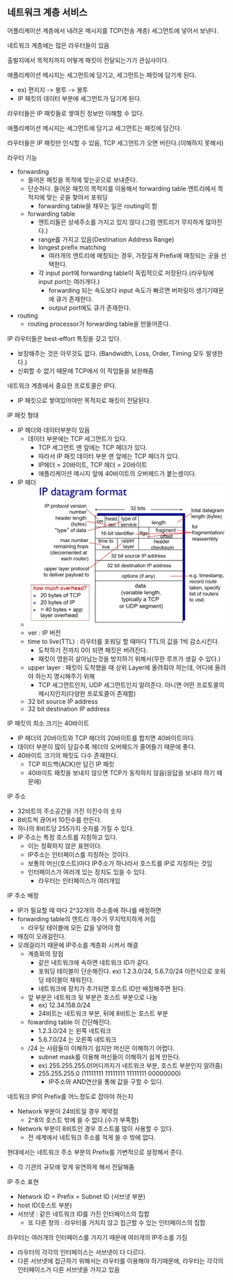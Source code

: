 ## 네트워크 계층 서비스

어플리케이션 계층에서 내려온 메시지를 TCP(전송 계층) 세그먼트에 넣어서 보낸다.

네트워크 계층에는 많은 라우터들이 있음

출발지에서 목적지까지 어떻게 패킷이 전달되는가가 관심사이다.

애플리케이션 메시지는 세그먼트에 담기고, 세그먼트는 패킷에 담기게 된다.
- ex) 편지지 -> 봉투 -> 봉투
- IP 패킷의 데이터 부분에 세그먼트가 담기게 된다.

라우터들은 IP 패킷들로 쌓여진 정보만 이해할 수 있다.

애플리케이션 메시지는 세그먼트에 담기고 세그먼트는 패킷에 담긴다.

라우터들은 IP 패킷만 인식할 수 있음, TCP 세그먼트가 오면 버린다.(이해하지 못해서)

라우터 기능
- forwarding
    - 들어온 패킷을 목적에 맞는곳으로 보내준다.
    - 단순하다. 들어온 패킷의 목적지를 이용해서 forwarding table 엔트리에서 목적지에 맞는 곳을 찾아서 포워딩
        - forwarding table을 채우는 일은 routing이 함
    - forwarding table
        - 엔트리들은 상세주소를 가지고 있지 않다.(그럼 엔트리가 무지하게 많아진다.)
        - range를 가지고 있음(Destination Address Range)
        - longest prefix matching
            - 여러개의 엔트리에 매칭되는 경우, 가장길게 Prefix에 매칭되는 곳을 선택한다.
        - 각 input port에 forwarding table이 독립적으로 저장된다.(라우팅에 input port는 여러개다.)
            - forwarding 되는 속도보다 input 속도가 빠르면 버퍼링이 생기기때문에 큐가 존재한다.
            - output port에도 큐가 존재한다.
- routing
    - routing processor가 forwarding table을 만들어준다.

IP 라우터들은 best-effort 특징을 갖고 있다.
- 보장해주는 것은 아무것도 없다. (Bandwidth, Loss, Order, Timing 모두 발생한다.)
- 신뢰할 수 없기 때문에 TCP에서 이 작업들을 보완해줌

네트워크 계층에서 중요한 프로토콜은 IP다.
- IP 패킷으로 쌓여있어야만 목적지로 패킷이 전달된다.

IP 패킷 형태
- IP 헤더와 데이터부분이 있음
    - 데이터 부분에는 TCP 세그먼트가 있다.
        - TCP 세그먼트 맨 앞에는 TCP 헤더가 있다.
        - 따라서 IP 패킷 데이터 부분 맨 앞에는 TCP 헤더가 있다.
        - IP헤더 = 20바이트, TCP 헤더 = 20바이트
        - 애플리케이션 메시지 앞에 40바이트의 오버헤드가 붙는셈이다.
- IP 헤더
    - ![3-1](./pic/3-1.JPG)
    - ver : IP 버전
    - time to live(TTL) : 라우터를 포워딩 할 때마다 TTL의 값을 1씩 감소시킨다.
        - 도착하기 전까지 0이 되면 패킷은 버려진다.
        - 패킷이 영원히 살아남는것을 방지하기 위해서(무한 루프가 생길 수 있다.)
    - upper layer : 패킷이 도착했을 때 상위 Layer에 올려줘야 하는데, 어디에 올려야 하는지 명시해주기 위해
        - TCP 세그먼트인지, UDP 세그먼트인지 알려준다. 아니면 어떤 프로토콜의 메시지인지(다양한 프로토콜이 존재함)
    - 32 bit source IP address
    - 32 bit destination IP address

IP 패킷의 최소 크기는 40바이트
- IP 헤더의 20바이트와 TCP 헤더의 20바이트를 합치면 40바이트이다.
- 데이터 부분이 많이 담길수록 헤더의 오버헤드가 줄어들기 때문에 좋다.
- 40바이트 크기의 패킷도 다수 존재한다.
    - TCP 피드백(ACK)만 담긴 IP 패킷
    - 40바이트 패킷을 보내지 않으면 TCP가 동작하지 않음(응답을 보내야 하기 때문에)

IP 주소
- 32비트의 주소공간을 가진 이진수의 숫자
- 8비트씩 끊어서 10진수를 만든다.
- 하나의 8비트당 255가지 숫자를 가질 수 있다.
- IP 주소는 특정 호스트를 지칭하고 있다.
    - 이는 정확하지 않은 표현이다.
    - IP주소는 인터페이스를 지칭하는 것이다.
    - 보통의 머신(호스트)마다 IP주소가 하나라서 호스트를 IP로 지칭하는 것임
    - 인터페이스가 여러개 있는 장치도 있을 수 있다.
        - 라우터는 인터페이스가 여러개임

IP 주소 배정
- IP가 필요할 때 마다 2^32개의 주소중에 하나를 배정하면
- forwarding table의 엔트리 개수가 무지막지하게 커짐
    - 라우팅 테이블에 모든 값을 넣어야 함
- 매칭이 오래걸린다.
- 오래걸리기 때문에 IP주소를 계층화 시켜서 해결
    - 계층화의 장점
        - 같은 네트워크에 속하면 네트워크 ID가 같다.
        - 포워딩 테이블이 단순해진다. ex) 1.2.3.0/24, 5.6.7.0/24 이런식으로 포워딩 테이블이 채워진다.
        - 네트워크에 장치가 추가되면 호스트 ID만 배정해주면 된다.
    - 앞 부분은 네트워크 뒷 부분은 호스트 부분으로 나눔
        - ex) 12.34.158.0/24
        - 24비트는 네트워크 부분, 뒤에 8비트는 호스트 부분
    - fowarding table 이 간단해진다.
        - 1.2.3.0/24 는 왼쪽 네트워크
        - 5.6.7.0/24 는 오른쪽 네트워크
    - /24 는 사람들이 이해하기 쉽지만 머신은 이해하기 어렵다.
        - subnet mask를 이용해 머신들이 이해하기 쉽게 만든다.
        - ex) 255.255.255.0(어디까지가 네트워크 부분, 호스트 부분인지 알려줌)
        - 255.255.255.0 (11111111 11111111 11111111 00000000)
            - IP주소와 AND연산을 통해 값을 구할 수 있다.

네트워크 IP의 Prefix를 어느정도로 잡아야 하는지
- Network 부분이 24비트일 경우 제약점
    - 2^8의 호스트 밖에 쓸 수 없다.(수가 부족함)
- Network 부분이 8비트인 경우 호스트를 많이 사용할 수 있다.
    - 전 세계에서 네트워크 주소를 적게 쓸 수 밖에 없다.

현대에서는 네트워크 주소 부분의 Prefix를 가변적으로 설정해서 준다.
- 각 기관의 규모에 맞게 유연하게 해서 전달해줌

IP 주소 표현
- Network ID = Prefix = Subnet ID (서브넷 부분)
- host ID(호스트 부분)
- 서브넷 : 같은 네트워크 ID를 가진 인터페이스의 집합
    - 또 다른 정의 : 라우터를 거치지 않고 접근할 수 있는 인터페이스의 집합

라우터는 여러개의 인터페이스를 가지기 때문에 여러개의 IP주소를 가짐
- 라우터의 각각의 인터페이스는 서브넷이 다 다르다.
- 다른 서브넷에 접근하기 위해서는 라우터를 이용해야 하기때문에, 라우터는 각각의 인터페이스가 다른 서브넷을 가지고 있음